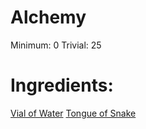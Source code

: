 <!-- TITLE: Potion of the Snake -->
<!-- SUBTITLE: A small vial of murky black liquid -->

# Alchemy
Minimum: 0
Trivial: 25
# Ingredients:
[Vial of Water](vial-of-water)
[Tongue of Snake](tongue-of-snake)